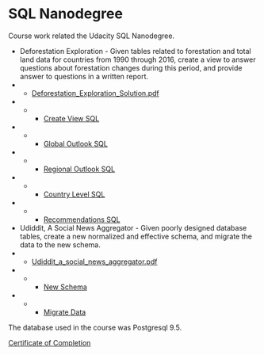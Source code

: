 # SQL Nanodegree
Course work related the Udacity SQL Nanodegree.
* Deforestation Exploration - Given tables related to forestation and total land data for countries from 1990 through 2016, create a view to answer questions about forestation changes during this period, and provide answer to questions in a written report.
* * [Deforestation_Exploration_Solution.pdf](https://github.com/brian-sigurdson/udacity-nano-sql/tree/main/0_intro_to_sql/project/Deforestation_Exploration_Solution.pdf)
* * * [Create View SQL](https://github.com/brian-sigurdson/udacity-nano-sql/blob/main/0_intro_to_sql/project/create_forestation_view.sql)
* * * [Global Outlook SQL](https://github.com/brian-sigurdson/udacity-nano-sql/blob/main/0_intro_to_sql/project/global_situation.sql)
* * * [Regional Outlook SQL](https://github.com/brian-sigurdson/udacity-nano-sql/blob/main/0_intro_to_sql/project/regional_outlook.sql)
* * * [Country Level SQL](https://github.com/brian-sigurdson/udacity-nano-sql/blob/main/0_intro_to_sql/project/country_level_detail.sql)
* * * [Recommendations SQL](https://github.com/brian-sigurdson/udacity-nano-sql/blob/main/0_intro_to_sql/project/recommendations.sql)
* Udiddit, A Social News Aggregator - Given poorly designed database tables, create a new normalized and effective schema, and migrate the data to the new schema.
* * [Udiddit_a_social_news_aggregator.pdf](https://github.com/brian-sigurdson/udacity-nano-sql/tree/main/1_mgmt_rdbms_nosql/project/Udiddit_a_social_news_aggregator.pdf)
* * * [New Schema](https://github.com/brian-sigurdson/udacity-nano-sql/blob/main/1_mgmt_rdbms_nosql/project/udiddit_ddl.sql)
* * * [Migrate Data](https://github.com/brian-sigurdson/udacity-nano-sql/blob/main/1_mgmt_rdbms_nosql/project/udiddit_migration.sql)

The database used in the course was Postgresql 9.5.

[Certificate of Completion](https://confirm.udacity.com/KDDEUMDS)
